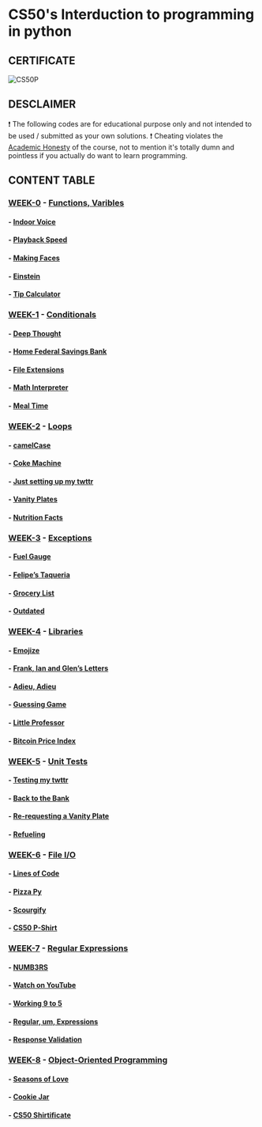 # CS50's Interduction to programming in python

## CERTIFICATE
![CS50P](https://github.com/JayAether/CS50P/assets/164334961/8fb7aad9-8ddd-4a68-b097-d921f9344385)

## DESCLAIMER 
❗ The following codes are for educational purpose only and not intended to be used / submitted as your own solutions.
❗ Cheating violates the [Academic Honesty](https://cs50.harvard.edu/python/2022/honesty/) of the course, not to mention it's totally dumn and pointless if you actually do want to learn programming.

## CONTENT TABLE

### [WEEK-0](https://github.com/JayAether/CS50P/tree/main/problem_set0) - [Functions, Varibles](https://cs50.harvard.edu/python/2022/weeks/0/)
#### - [Indoor Voice](https://github.com/JayAether/CS50P/tree/main/problem_set0/indoors)
#### - [Playback Speed](https://github.com/JayAether/CS50P/tree/main/problem_set0/playback)
#### - [Making Faces](https://github.com/JayAether/CS50P/tree/main/problem_set0/faces)
#### - [Einstein](https://github.com/JayAether/CS50P/tree/main/problem_set0/einstein)
#### - [Tip Calculator](https://github.com/JayAether/CS50P/tree/main/problem_set0/tip)

### [WEEK-1](https://github.com/JayAether/CS50P/tree/main/problem_set1) - [Conditionals](https://cs50.harvard.edu/python/2022/weeks/1/)
#### - [Deep Thought](https://github.com/JayAether/CS50P/tree/main/problem_set1/deep)
#### - [Home Federal Savings Bank](https://github.com/JayAether/CS50P/tree/main/problem_set1/bank)
#### - [File Extensions](https://github.com/JayAether/CS50P/tree/main/problem_set1/extensions)
#### - [Math Interpreter](https://github.com/JayAether/CS50P/tree/main/problem_set1/interpreter)
#### - [Meal Time](https://github.com/JayAether/CS50P/tree/main/problem_set1/meal)

### [WEEK-2](https://github.com/JayAether/CS50P/tree/main/problem_set2) - [Loops](https://cs50.harvard.edu/python/2022/weeks/2/)
#### - [camelCase](https://github.com/JayAether/CS50P/tree/main/problem_set2/camel)
#### - [Coke Machine](https://github.com/JayAether/CS50P/tree/main/problem_set2/coke)
#### - [Just setting up my twttr](https://github.com/JayAether/CS50P/tree/main/problem_set2/twttr)
#### - [Vanity Plates](https://github.com/JayAether/CS50P/tree/main/problem_set2/plates)
#### - [Nutrition Facts](https://github.com/JayAether/CS50P/tree/main/problem_set2/nutrition)

### [WEEK-3](https://github.com/JayAether/CS50P/tree/main/problem_set3) - [Exceptions](https://cs50.harvard.edu/python/2022/weeks/3/)
#### - [Fuel Gauge](https://github.com/JayAether/CS50P/tree/main/problem_set3/fuel)
#### - [Felipe’s Taqueria](https://github.com/JayAether/CS50P/tree/main/problem_set3/taqueria)
#### - [Grocery List](https://github.com/JayAether/CS50P/tree/main/problem_set3/grocery)
#### - [Outdated](https://github.com/JayAether/CS50P/tree/main/problem_set3/outdated)

### [WEEK-4](https://github.com/JayAether/CS50P/tree/main/problem_set4) - [Libraries](https://cs50.harvard.edu/python/2022/weeks/4/)
#### - [Emojize](https://github.com/JayAether/CS50P/tree/main/problem_set4/emojize)
#### - [Frank, Ian and Glen’s Letters](https://github.com/JayAether/CS50P/tree/main/problem_set4/figlet)
#### - [Adieu, Adieu](https://github.com/JayAether/CS50P/tree/main/problem_set4/adieu)
#### - [Guessing Game](https://github.com/JayAether/CS50P/tree/main/problem_set4/game)
#### - [Little Professor](https://github.com/JayAether/CS50P/tree/main/problem_set4/professor)
#### - [Bitcoin Price Index](https://github.com/JayAether/CS50P/tree/main/problem_set4/bitcoin)

### [WEEK-5](https://github.com/JayAether/CS50P/tree/main/problem_set5) - [Unit Tests](https://cs50.harvard.edu/python/2022/weeks/5/)
#### - [Testing my twttr](https://github.com/JayAether/CS50P/tree/main/problem_set5/test_twttr)
#### - [Back to the Bank](https://github.com/JayAether/CS50P/tree/main/problem_set5/test_bank)
#### - [Re-requesting a Vanity Plate](https://github.com/JayAether/CS50P/tree/main/problem_set5/test_plates)
#### - [Refueling](https://github.com/JayAether/CS50P/tree/main/problem_set5/test_fuel)

### [WEEK-6](https://github.com/JayAether/CS50P/tree/main/problem_set6) - [File I/O](https://cs50.harvard.edu/python/2022/weeks/6/)
#### - [Lines of Code](https://github.com/JayAether/CS50P/tree/main/problem_set6/lines)
#### - [Pizza Py](https://github.com/JayAether/CS50P/tree/main/problem_set6/pizza)
#### - [Scourgify](https://github.com/JayAether/CS50P/tree/main/problem_set6/scourgify)
#### - [CS50 P-Shirt](https://github.com/JayAether/CS50P/tree/main/problem_set6/shirt)

### [WEEK-7](https://github.com/JayAether/CS50P/tree/main/problem_set7) - [Regular Expressions](https://cs50.harvard.edu/python/2022/weeks/7/)
#### - [NUMB3RS](https://github.com/JayAether/CS50P/tree/main/problem_set7/numb3rs)
#### - [Watch on YouTube](https://github.com/JayAether/CS50P/tree/main/problem_set7/watch)
#### - [Working 9 to 5](https://github.com/JayAether/CS50P/tree/main/problem_set7/response)
#### - [Regular, um, Expressions](https://github.com/JayAether/CS50P/tree/main/problem_set7/um)
#### - [Response Validation](https://github.com/JayAether/CS50P/tree/main/problem_set7/response)

### [WEEK-8](https://github.com/JayAether/CS50P/tree/main/problem_set8) - [Object-Oriented Programming](https://cs50.harvard.edu/python/2022/weeks/8/)
#### - [Seasons of Love](https://github.com/JayAether/CS50P/tree/main/problem_set8/seasons)
#### - [Cookie Jar](https://github.com/JayAether/CS50P/tree/main/problem_set8/jar)
#### - [CS50 Shirtificate](https://github.com/JayAether/CS50P/tree/main/problem_set8/shirtificate)

